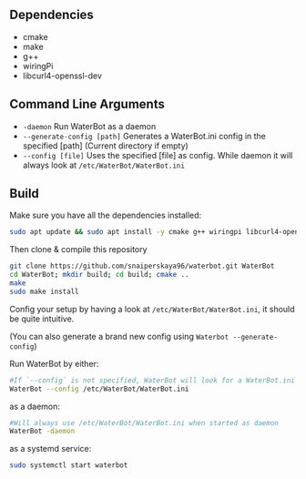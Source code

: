 Dependencies
------------
  - cmake
  - make
  - g++
  - wiringPi
  - libcurl4-openssl-dev

Command Line Arguments
----------------------
  - `-daemon` Run WaterBot as a daemon
  - `--generate-config [path]` Generates a WaterBot.ini config in the
  specified [path] (Current directory if empty)
  - `--config [file]` Uses the specified [file] as config. While daemon
  it will always look at `/etc/WaterBot/WaterBot.ini`

Build
-----
Make sure you have all the dependencies installed:

```bash
sudo apt update && sudo apt install -y cmake g++ wiringpi libcurl4-openssl-dev
```

Then clone & compile this repository
```bash
git clone https://github.com/snaiperskaya96/waterbot.git WaterBot
cd WaterBot; mkdir build; cd build; cmake ..
make
sudo make install
```

Config your setup by having a look at `/etc/WaterBot/WaterBot.ini`, it
should be quite intuitive.

(You can also generate a brand new config using `Waterbot --generate-config`)

Run WaterBot by either:
```bash
#If `--config` is not specified, WaterBot will look for a WaterBot.ini in the current folder
WaterBot --config /etc/WaterBot/WaterBot.ini
```
as a daemon:
```bash
#Will always use /etc/WaterBot/WaterBot.ini when started as daemon
WaterBot -daemon
```
as a systemd service:
```bash
sudo systemctl start waterbot
```
